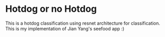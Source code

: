 # Hotdog or no Hotdog

This is a hotdog classification using resnet architecture for classification. This is my implementation of Jian Yang's seefood app :)

